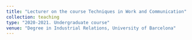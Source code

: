 ```yaml
---
title: "Lecturer on the course Techniques in Work and Communication"
collection: teaching
type: "2020-2021. Undergraduate course"
venue: "Degree in Industrial Relations, University of Barcelona"
---
```

